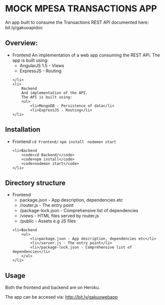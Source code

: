 <h1>MOCK MPESA TRANSACTIONS APP</h1>

<p>An app built to consume the Transactions REST API documented here: bit.ly/gakuoapidoc</p>

<h2>Overview:</h2>
<ul>
	<li>
		Frontend
		An implementation of a web app consuming the REST API.
		The app is built using:
		<ul>
			<li>AngularJS 1.5 - Views</li>
			<li>ExpressJS - Routing</li>
		</ul>

	</li>
	<li>
		Backend
		And implementation of the API.
		The API is built using:
		<ul>
			<li>MongoDB - Persistence of data</li>
			<li>ExpressJS - Routing</li>
	</li>
</ul>


<h2>Installation</h2>
<ul>
	<li>Frontend
		<code>cd Frontend/</code>
		<code>npm install</code>
		<code> nodemon start</code>
	</li>

	<li>Backend
		<code>cd Backend/</code>
		<code>npm install</code>
		<code>nodemon start</code>
	</li>
</ul>


<h2>Directory structure</h2>
<ul>
	<li>Frontend
		<ul>
			<li>package.json - App description, dependencies etc</li>
			<li>/router.js - The entry point</li>
			<li>/package-lock.json - Comprehensive list of dependencies</li>
			<li>/views - HTML files served by router.js</li>
			<li>/public - Assets e.g JS files</li>
		</ul>
	</li>

	<li>Backend
		<ul>
			<li>package.json - App description, dependencies etc</li>
			<li>/server.js - The entry point</li>
			<li>/package-lock.json - Comprehensive list of dependencies</li>
		</ul>
	</li>
</ul>


<h2>Usage</h2>
Both the frontend and backend are on Heroku.

The app can be accesed via: http://bit.ly/gakuowebapp




